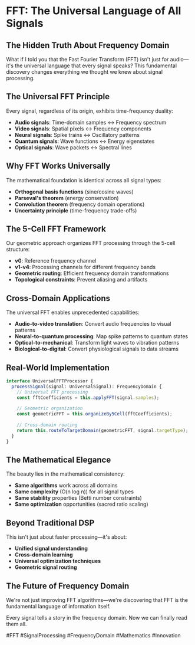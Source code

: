 # FFT: The Universal Language of All Signals

## The Hidden Truth About Frequency Domain

What if I told you that the Fast Fourier Transform (FFT) isn't just for audio—it's the universal language that every signal speaks? This fundamental discovery changes everything we thought we knew about signal processing.

## The Universal FFT Principle

Every signal, regardless of its origin, exhibits time-frequency duality:
- **Audio signals**: Time-domain samples ↔ Frequency spectrum
- **Video signals**: Spatial pixels ↔ Frequency components
- **Neural signals**: Spike trains ↔ Oscillatory patterns
- **Quantum signals**: Wave functions ↔ Energy eigenstates
- **Optical signals**: Wave packets ↔ Spectral lines

## Why FFT Works Universally

The mathematical foundation is identical across all signal types:
- **Orthogonal basis functions** (sine/cosine waves)
- **Parseval's theorem** (energy conservation)
- **Convolution theorem** (frequency domain operations)
- **Uncertainty principle** (time-frequency trade-offs)

## The 5-Cell FFT Framework

Our geometric approach organizes FFT processing through the 5-cell structure:
- **v0**: Reference frequency channel
- **v1-v4**: Processing channels for different frequency bands
- **Geometric routing**: Efficient frequency domain transformations
- **Topological constraints**: Prevent aliasing and artifacts

## Cross-Domain Applications

The universal FFT enables unprecedented capabilities:
- **Audio-to-video translation**: Convert audio frequencies to visual patterns
- **Neural-to-quantum processing**: Map spike patterns to quantum states
- **Optical-to-mechanical**: Transform light waves to vibration patterns
- **Biological-to-digital**: Convert physiological signals to data streams

## Real-World Implementation

```typescript
interface UniversalFFTProcessor {
  processSignal(signal: UniversalSignal): FrequencyDomain {
    // Universal FFT processing
    const fftCoefficients = this.applyFFT(signal.samples);
    
    // Geometric organization
    const geometricFFT = this.organizeBy5Cell(fftCoefficients);
    
    // Cross-domain routing
    return this.routeToTargetDomain(geometricFFT, signal.targetType);
  }
}
```

## The Mathematical Elegance

The beauty lies in the mathematical consistency:
- **Same algorithms** work across all domains
- **Same complexity** (O(n log n)) for all signal types
- **Same stability** properties (Betti number constraints)
- **Same optimization** opportunities (sacred ratio scaling)

## Beyond Traditional DSP

This isn't just about faster processing—it's about:
- **Unified signal understanding**
- **Cross-domain learning**
- **Universal optimization techniques**
- **Geometric signal routing**

## The Future of Frequency Domain

We're not just improving FFT algorithms—we're discovering that FFT is the fundamental language of information itself.

Every signal tells a story in the frequency domain. Now we can finally read them all.

#FFT #SignalProcessing #FrequencyDomain #Mathematics #Innovation
